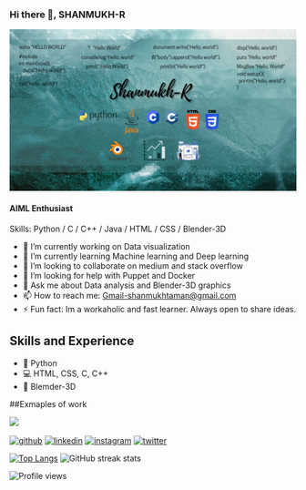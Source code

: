 ### Hi there 👋, SHANMUKH-R
![AIML Enthusiast](https://github.com/SHANMUKH-R/SHANMUKH-R/blob/main/Shanmukh-R.png)
#### AIML Enthusiast

Skills: Python / C / C++ / Java / HTML / CSS / Blender-3D 

- 🔭 I’m currently working on Data visualization 
- 🌱 I’m currently learning Machine learning and Deep learning 
- 👯 I’m looking to collaborate on medium and stack overflow 
- 🤔 I’m looking for help with Puppet and Docker 
- 💬 Ask me about Data analysis and Blender-3D graphics 
- 📫 How to reach me: Gmail-shanmukhtaman@gmail.com 
- ⚡ Fun fact: Im a workaholic and fast learner. Always open to share ideas. 

## Skills and Experience
* 🐍 Python
* 💻 HTML, CSS, C, C++
* 🧊 Blemder-3D

##Exmaples of work

<img src="https://drive.google.com/file/d/17b4Z9aem7xj0qbVKH5GUlCz7KRaed95U/view?usp=sharing" width='256'/>

[<img src='https://cdn.jsdelivr.net/npm/simple-icons@3.0.1/icons/github.svg' alt='github' height='40'>](https://github.com/SHANMUKH-R )  [<img src='https://cdn.jsdelivr.net/npm/simple-icons@3.0.1/icons/linkedin.svg' alt='linkedin' height='40'>](https://www.linkedin.com/in/shanmukh-r-17295a1a3/)  [<img src='https://cdn.jsdelivr.net/npm/simple-icons@3.0.1/icons/instagram.svg' alt='instagram' height='40'>](https://www.instagram.com/shanmukh_rachakunta/)  [<img src='https://cdn.jsdelivr.net/npm/simple-icons@3.0.1/icons/twitter.svg' alt='twitter' height='40'>](https://twitter.com/Shanmuk58125337)  

[![Top Langs](https://github-readme-stats.vercel.app/api/top-langs/?username=SHANMUKH-R )](https://github.com/anuraghazra/github-readme-stats)
![GitHub streak stats](https://github-readme-streak-stats.herokuapp.com/?user=SHANMUKH-R )  

![Profile views](https://gpvc.arturio.dev/SHANMUKH-R )  
